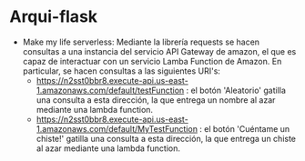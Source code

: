# Arqui-flask

- Make my life serverless:
Mediante la librería requests se hacen consultas a una instancia del servicio API Gateway de amazon, el que es capaz de interactuar con un servicio Lamba Function de Amazon. En particular, se hacen consultas a las siguientes URI's:
  - https://n2sst0bbr8.execute-api.us-east-1.amazonaws.com/default/testFunction : el botón 'Aleatorio' gatilla una consulta a esta dirección, la que entrega un nombre al azar mediante una lambda function.
  - https://n2sst0bbr8.execute-api.us-east-1.amazonaws.com/default/MyTestFunction : el botón 'Cuéntame un chiste!' gatilla una consulta a esta dirección, la que entrega un chiste al azar mediante una lambda function.